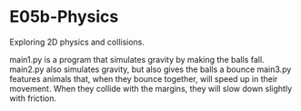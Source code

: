 # E05b-Physics
Exploring 2D physics and collisions.

main1.py is a program that simulates gravity by making the balls fall.
main2.py also simulates gravity, but also gives the balls a bounce
main3.py features animals that, when they bounce together, will speed up in their movement.  When they collide with the margins, they will slow down slightly with friction.
